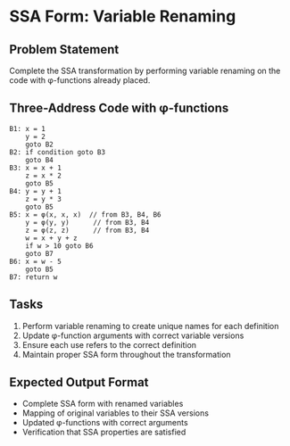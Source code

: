 # SSA Form: Variable Renaming

## Problem Statement
Complete the SSA transformation by performing variable renaming on the code with φ-functions already placed.

## Three-Address Code with φ-functions
```
B1: x = 1
    y = 2
    goto B2
B2: if condition goto B3
    goto B4
B3: x = x + 1
    z = x * 2
    goto B5
B4: y = y + 1
    z = y * 3
    goto B5
B5: x = φ(x, x, x)  // from B3, B4, B6
    y = φ(y, y)      // from B3, B4
    z = φ(z, z)      // from B3, B4
    w = x + y + z
    if w > 10 goto B6
    goto B7
B6: x = w - 5
    goto B5
B7: return w
```

## Tasks
1. Perform variable renaming to create unique names for each definition
2. Update φ-function arguments with correct variable versions
3. Ensure each use refers to the correct definition
4. Maintain proper SSA form throughout the transformation

## Expected Output Format
- Complete SSA form with renamed variables
- Mapping of original variables to their SSA versions
- Updated φ-functions with correct arguments
- Verification that SSA properties are satisfied